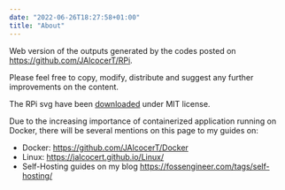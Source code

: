 ```yaml
---
date: "2022-06-26T18:27:58+01:00"
title: "About"
---
```


Web version of the outputs generated by the codes posted on <https://github.com/JAlcocerT/RPi>.

Please feel free to copy, modify, distribute and suggest any further improvements on the content.

The RPi svg have been [downloaded](https://www.svgrepo.com/svg/314524/raspberry-pi) under MIT license.

Due to the increasing importance of containerized application running on Docker, there will be several mentions on this page to my guides on:

* Docker: <https://github.com/JAlcocerT/Docker>
* Linux: <https://jalcocert.github.io/Linux/>
* Self-Hosting guides on my blog <https://fossengineer.com/tags/self-hosting/>
